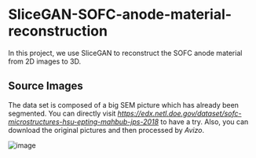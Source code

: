 # SliceGAN-SOFC-anode-material-reconstruction
In this project, we use SliceGAN to reconstruct the SOFC anode material from 2D images to 3D.
## Source Images
The data set is composed of a big SEM picture which has already been segmented. You can directly visit *https://edx.netl.doe.gov/dataset/sofc-microstructures-hsu-epting-mahbub-jps-2018* to have a try. Also, you can download the original pictures and then processed by *Avizo*.

![image]([anode_segmented_tiff_z050.png](https://github.com/senopiano/SliceGAN-SOFC-anode-material-reconstruction/blob/main/anode_segmented_tiff_z050.png))
